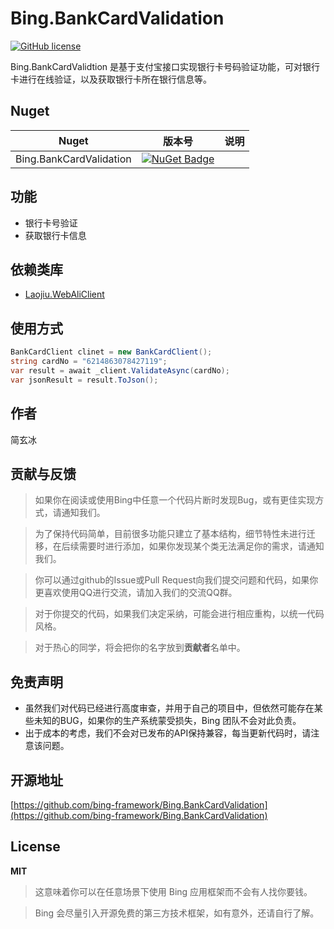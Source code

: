# Bing.BankCardValidation
[![GitHub license](https://img.shields.io/badge/license-MIT-blue.svg)](https://mit-license.org/)

Bing.BankCardValidtion 是基于支付宝接口实现银行卡号码验证功能，可对银行卡进行在线验证，以及获取银行卡所在银行信息等。

## Nuget
|Nuget|版本号|说明|
|---|---|---|
|Bing.BankCardValidation|[![NuGet Badge](https://buildstats.info/nuget/Bing.BankCardValidation?includePreReleases=true)](https://www.nuget.org/packages/Bing.BankCardValidation)|

## 功能
- 银行卡号验证
- 获取银行卡信息

## 依赖类库
- [Laojiu.WebAliClient](https://github.com/dotnetcore/WebApiClient)

## 使用方式
```c#
BankCardClient clinet = new BankCardClient();
string cardNo = "6214863078427119";
var result = await _client.ValidateAsync(cardNo);
var jsonResult = result.ToJson();
```

## 作者

简玄冰

## 贡献与反馈

> 如果你在阅读或使用Bing中任意一个代码片断时发现Bug，或有更佳实现方式，请通知我们。

> 为了保持代码简单，目前很多功能只建立了基本结构，细节特性未进行迁移，在后续需要时进行添加，如果你发现某个类无法满足你的需求，请通知我们。

> 你可以通过github的Issue或Pull Request向我们提交问题和代码，如果你更喜欢使用QQ进行交流，请加入我们的交流QQ群。

> 对于你提交的代码，如果我们决定采纳，可能会进行相应重构，以统一代码风格。

> 对于热心的同学，将会把你的名字放到**贡献者**名单中。

## 免责声明
- 虽然我们对代码已经进行高度审查，并用于自己的项目中，但依然可能存在某些未知的BUG，如果你的生产系统蒙受损失，Bing 团队不会对此负责。
- 出于成本的考虑，我们不会对已发布的API保持兼容，每当更新代码时，请注意该问题。

## 开源地址
[https://github.com/bing-framework/Bing.BankCardValidation](https://github.com/bing-framework/Bing.BankCardValidation)

## License

**MIT**

> 这意味着你可以在任意场景下使用 Bing 应用框架而不会有人找你要钱。

> Bing 会尽量引入开源免费的第三方技术框架，如有意外，还请自行了解。
